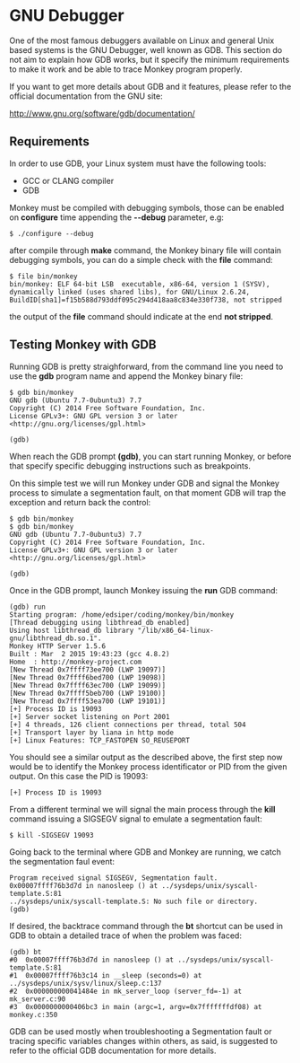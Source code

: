 # GNU Debugger

One of the most famous debuggers available on Linux and general Unix based systems is the GNU Debugger, well known as GDB. This section do not aim to explain how GDB works, but it specify the minimum requirements to make it work and be able to trace Monkey program properly.

If you want to get more details about GDB and it features, please refer to the official documentation from the GNU site:

http://www.gnu.org/software/gdb/documentation/

## Requirements

In order to use GDB, your Linux system must have the following tools:

* GCC or CLANG compiler
* GDB

Monkey must be compiled with debugging symbols, those can be enabled on __configure__ time appending the __--debug__ parameter, e.g:

```shell
$ ./configure --debug
```

after compile through __make__ command, the Monkey binary file will contain debugging symbols, you can do a simple check with the __file__ command:

```shell
$ file bin/monkey
bin/monkey: ELF 64-bit LSB  executable, x86-64, version 1 (SYSV), dynamically linked (uses shared libs), for GNU/Linux 2.6.24, BuildID[sha1]=f15b588d793ddf095c294d418aa8c834e330f738, not stripped
```

the output of the __file__ command should indicate at the end __not stripped__.

## Testing Monkey with GDB

Running GDB is pretty straighforward, from the command line you need to use the __gdb__ program name and append the Monkey binary file:

```shell
$ gdb bin/monkey
GNU gdb (Ubuntu 7.7-0ubuntu3) 7.7
Copyright (C) 2014 Free Software Foundation, Inc.
License GPLv3+: GNU GPL version 3 or later <http://gnu.org/licenses/gpl.html>

(gdb)
```

When reach the GDB prompt __(gdb)__, you can start running Monkey, or before that specify specific debugging instructions such as breakpoints.

On this simple test we will run Monkey under GDB and signal the Monkey process to simulate a segmentation fault, on that moment GDB will trap the exception and return back the control:

```shell
$ gdb bin/monkey
$ gdb bin/monkey
GNU gdb (Ubuntu 7.7-0ubuntu3) 7.7
Copyright (C) 2014 Free Software Foundation, Inc.
License GPLv3+: GNU GPL version 3 or later <http://gnu.org/licenses/gpl.html>

(gdb)
```

Once in the GDB prompt, launch Monkey issuing the __run__ GDB command:

```shell
(gdb) run
Starting program: /home/edsiper/coding/monkey/bin/monkey
[Thread debugging using libthread_db enabled]
Using host libthread_db library "/lib/x86_64-linux-gnu/libthread_db.so.1".
Monkey HTTP Server 1.5.6
Built : Mar  2 2015 19:43:23 (gcc 4.8.2)
Home  : http://monkey-project.com
[New Thread 0x7ffff73ee700 (LWP 19097)]
[New Thread 0x7ffff6bed700 (LWP 19098)]
[New Thread 0x7ffff63ec700 (LWP 19099)]
[New Thread 0x7ffff5beb700 (LWP 19100)]
[New Thread 0x7ffff53ea700 (LWP 19101)]
[+] Process ID is 19093
[+] Server socket listening on Port 2001
[+] 4 threads, 126 client connections per thread, total 504
[+] Transport layer by liana in http mode
[+] Linux Features: TCP_FASTOPEN SO_REUSEPORT
```

You should see a similar output as the described above, the first step now would be to identify the Monkey process identificator or PID from the given output. On this case the PID is 19093:

```
[+] Process ID is 19093
```

From a different terminal we will signal the main process through the __kill__ command issuing a SIGSEGV signal to emulate a segmentation fault:

```shell
$ kill -SIGSEGV 19093
```

Going back to the terminal where GDB and Monkey are running, we catch the segmentation faul event:

```shell
Program received signal SIGSEGV, Segmentation fault.
0x00007ffff76b3d7d in nanosleep () at ../sysdeps/unix/syscall-template.S:81
../sysdeps/unix/syscall-template.S: No such file or directory.
(gdb)
```

If desired, the backtrace command through the __bt__ shortcut can be used in GDB to obtain a detailed trace of when the problem was faced:

```shell
(gdb) bt
#0  0x00007ffff76b3d7d in nanosleep () at ../sysdeps/unix/syscall-template.S:81
#1  0x00007ffff76b3c14 in __sleep (seconds=0) at ../sysdeps/unix/sysv/linux/sleep.c:137
#2  0x000000000041484e in mk_server_loop (server_fd=-1) at mk_server.c:90
#3  0x0000000000406bc3 in main (argc=1, argv=0x7fffffffdf08) at monkey.c:350
```

GDB can be used mostly when troubleshooting a Segmentation fault or tracing specific variables changes within others, as said, is suggested to refer to the official GDB documentation for more details.
